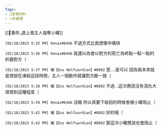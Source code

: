 ```yaml
---
Tags:
- 💠故事材料
- 🔥未處理
---
```

[[📄事件_遇上壞主人強奪小曜]]

`[02/18/2023 5:35 PM] Kenaz#6446`
不過方式比我想像中痛快


`[02/18/2023 5:36 PM] Kenaz#6446`
我還以為會以對方的死亡為終點一點一點的折磨對方（


`[02/18/2023 5:37 PM] 曜【Eos Wolfuardian】#0892`
恩....是可以
因為我本來就是想說在凍結這段時間，主人一個動作就讓對方斷一肢（


`[02/18/2023 5:38 PM] 曜【Eos Wolfuardian】#0892`
不過...這次應該沒有深仇大很恨到這種程度（


`[02/18/2023 5:39 PM] Kenaz#6446`
沒錯 所以真要下殺招的時候會被小曜阻止（


`[02/18/2023 5:42 PM] 曜【Eos Wolfuardian】#0892`
好的哦（


`[02/18/2023 5:42 PM] 曜【Eos Wolfuardian】#0892`
那這次小曜應該也會阻止（

